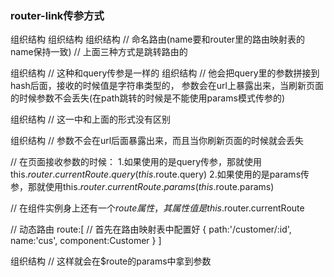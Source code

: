 ### router-link传参方式
<router-link to="/organizer">组织结构</router-link>
<router-link :to="{path:'/organizer'}">组织结构</router-link>
<router-link :to="{name:'org'}">组织结构</router-link>
// 命名路由(name要和router里的路由映射表的name保持一致)
// 上面三种方式是跳转路由的


<router-link to="/organizer?name=1">组织结构</router-link> // 这种和query传参是一样的
<router-link :to="{path:'/organizer',query:{name:1,age:2}}">组织结构</router-link> // 他会把query里的参数拼接到hash后面，接收的时候值是字符串类型的，
参数会在url上暴露出来，当刷新页面的时候参数不会丢失(在path跳转的时候是不能使用params模式传参的)

<router-link :to="{name:'org',query:{name:1,age:2}}">组织结构</router-link>
// 这一中和上面的形式没有区别



<router-link :to="{name:'org',params:{name:1,age:2}}">组织结构</router-link>
// 参数不会在url后面暴露出来，而且当你刷新页面的时候就会丢失

// 在页面接收参数的时候：
  1.如果使用的是query传参，那就使用this.$router.currentRoute.query(this.$route.query)
  2.如果使用的是params传参，那就使用this.$router.currentRoute.params(this.$route.params)

// 在组件实例身上还有一个$route属性，其属性值是this.$router.currentRoute


// 动态路由
route:[ // 首先在路由映射表中配置好
  {
    path:'/customer/:id',
    name:'cus',
    component:Customer
  }
]

<router-link :to="/customer/3">组织结构</router-link>
// 这样就会在$route的params中拿到参数



